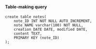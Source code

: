 #### Table-making query
```mysql
create table notes(
    note_ID INT NOT NULL AUTO_INCREMENT,
    note_NAME varchar(100) NOT NULL,
    creation_DATE DATE, modified DATE,
    content TEXT,
    PRIMARY KEY (note_ID)
);
```